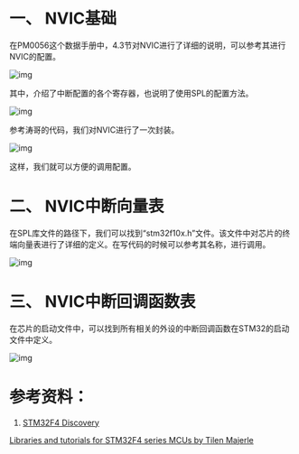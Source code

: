 # 一、     NVIC基础

在PM0056这个数据手册中，4.3节对NVIC进行了详细的说明，可以参考其进行NVIC的配置。

![img](https://img2023.cnblogs.com/blog/1423856/202307/1423856-20230722192239510-1760299529.jpg)

其中，介绍了中断配置的各个寄存器，也说明了使用SPL的配置方法。

![img](https://img2023.cnblogs.com/blog/1423856/202307/1423856-20230722192239365-1207585887.jpg)

参考涛哥的代码，我们对NVIC进行了一次封装。

![img](https://img2023.cnblogs.com/blog/1423856/202307/1423856-20230722192239347-1618002732.jpg)

这样，我们就可以方便的调用配置。

# 二、       NVIC中断向量表

在SPL库文件的路径下，我们可以找到“stm32f10x.h”文件。该文件中对芯片的终端向量表进行了详细的定义。在写代码的时候可以参考其名称，进行调用。

![img](https://img2023.cnblogs.com/blog/1423856/202307/1423856-20230722192239365-1105208409.jpg)

# 三、       NVIC中断回调函数表

在芯片的启动文件中，可以找到所有相关的外设的中断回调函数在STM32的启动文件中定义。

![img](https://img2023.cnblogs.com/blog/1423856/202307/1423856-20230722192239487-1456262908.jpg)

# 参考资料：

1. [STM32F4 Discovery](https://stm32f4-discovery.net/)

[Libraries and tutorials for STM32F4 series MCUs by Tilen Majerle](https://stm32f4-discovery.net/)

 